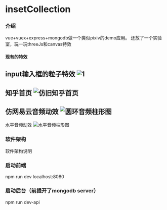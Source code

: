 # insetCollection

### 介绍
vue+vuex+express+mongodb做一个类似pixiv的demo应用。
还放了一个实验室，玩一玩threeJs和canvas特效

#### 现有的特效

input输入框的粒子特效
![1](https://images.gitee.com/uploads/images/2019/0628/095459_5f42d313_1753591.gif "inputs.gif")
----

知乎首页
![仿旧知乎首页](https://images.gitee.com/uploads/images/2019/0628/095945_6e0d6ada_1753591.gif "zhihuhome.gif")
----

仿网易云音频动效
![圆环音频柱形图](https://images.gitee.com/uploads/images/2019/0701/113437_0e3937f2_1753591.gif "GIF.gif")
-----

水平音频动效
![水平音频柱形图](https://images.gitee.com/uploads/images/2019/0701/113512_9f3591c1_1753591.gif "GIF2.gif")

### 软件架构
软件架构说明


### 启动前端

npm run dev 
localhost:8080

### 启动后台（前提开了mongodb server）

npm run dev-api

